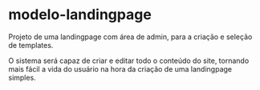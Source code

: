 # modelo-landingpage

Projeto de uma landingpage com área de admin, para a criação e seleção de templates.

O sistema será capaz de criar e editar todo o conteúdo do site, tornando mais fácil a vida do usuário na hora da criação de uma landingpage simples.

